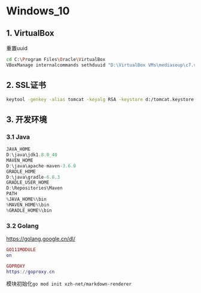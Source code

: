 # Windows_10

## 1. VirtualBox

重置uuid

```bash
cd C:\Program Files\Oracle\VirtualBox
VBoxManage internalcommands sethduuid "D:\VirtualBox VMs\mediasoup\c7.vdi"
```

## 2. SSL证书

```bash
keytool -genkey -alias tomcat -keyalg RSA -keystore d:/tomcat.keystore
```


## 3. 开发环境

### 3.1 Java

```java
JAVA_HOME
D:\java\jdk1.8.0_40
MAVEN_HOME
D:\java\apache-maven-3.6.0
GRADLE_HOME
D:\java\gradle-6.8.3
GRADLE_USER_HOME
D:\Repositories\Maven
PATH
%JAVA_HOME%\bin
%MAVEN_HOME%\bin
%GRADLE_HOME%\bin
```

### 3.2 Golang

https://golang.google.cn/dl/

```lua
GO111MODULE
on

GOPROXY
https://goproxy.cn
```

模块初始化`go mod init xzh-net/markdown-renderer`